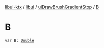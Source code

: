 [libui-ktx](../../index.md) / [libui](../index.md) / [uiDrawBrushGradientStop](index.md) / [B](./-b.md)

# B

`var B: `[`Double`](https://kotlinlang.org/api/latest/jvm/stdlib/kotlin/-double/index.html)